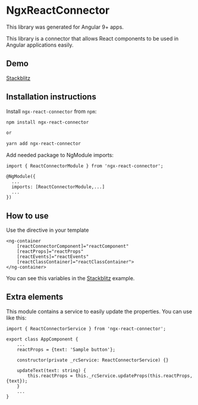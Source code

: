# NgxReactConnector

This library was generated for Angular 9+ apps.

This library is a connector that allows React components to be used in Angular applications easily.

## Demo

[Stackblitz](https://stackblitz.com/edit/ngx-react-connector)

## Installation instructions
Install `ngx-react-connector` from `npm`:
```bash
npm install ngx-react-connector

or

yarn add ngx-react-connector
```

Add needed package to NgModule imports:
```
import { ReactConnectorModule } from 'ngx-react-connector';

@NgModule({
  ...
  imports: [ReactConnectorModule,...]
  ...
})
```

## How to use
Use the directive in your template
```
<ng-container
    [reactConnectorComponent]="reactComponent"
    [reactProps]="reactProps"
    [reactEvents]="reactEvents"
    [reactClassContainer]="reactClassContainer">
</ng-container>
```

You can see this variables in the [Stackblitz](https://stackblitz.com/edit/ngx-react-connector) example.

## Extra elements
This module contains a service to easily update the properties. You can use like this:
```
import { ReactConnectorService } from 'ngx-react-connector';

export class AppComponent {
    ...
    reactProps = {text: 'Sample button'};

    constructor(private _rcService: ReactConnectorService) {}

    updateText(text: string) {
        this.reactProps = this._rcService.updateProps(this.reactProps, {text});
    }
    ...
}
```
